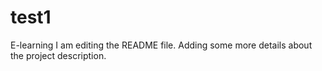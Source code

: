 # test1
E-learning
I am editing the README file. Adding some more details about the project description.
